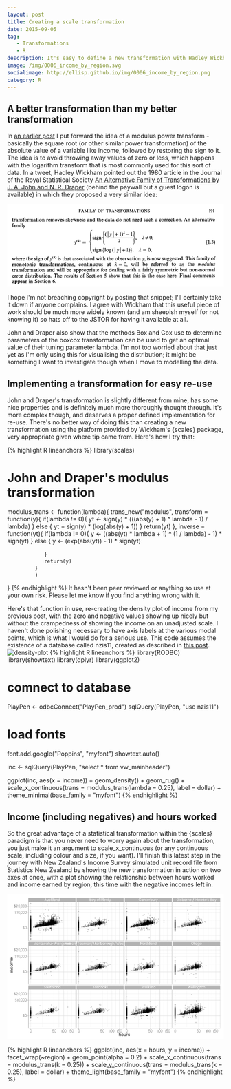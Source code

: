 ```yaml
---
layout: post
title: Creating a scale transformation
date: 2015-09-05
tag: 
   - Transformations
   - R
description: It's easy to define a new transformation with Hadley Wickham's {scales} package, and I do this for John and Draper's modulus transform proposed in 1980 as a way of dealing with data with zero and negative values where logarithmic or Box-Cox transformations fail.  This makes it easy to integrate this useful transformation, which works for negative numbers and is continuous through zero, into graphical data analysis.
image: /img/0006_income_by_region.svg
socialimage: http://ellisp.github.io/img/0006_income_by_region.png
category: R
---
```


## A better transformation than my better transformation
In [an earlier post](http://ellisp.github.io/blog/2015/08/21/visualising-distributions/) I put forward the idea of a modulus power transform - basically the square root (or other similar power transformation) of the absolute value of a variable like income, followed by restoring the sign to it.  The idea is to avoid throwing away values of zero or less, which happens with the logarithm transform that is most commonly used for this sort of data.  In a tweet, Hadley Wickham pointed out the 1980 article in the Journal of the Royal Statistical Society [An Alternative Family of Transformations by J. A. John and N. R. Draper](http://t.co/vC5b8d4OUh) (behind the paywall but a guest logon is available) in which they proposed a very similar idea:

![journal-excerpt](/img/0006-john-draper-snip.PNG)

I hope I'm not breaching copyright by posting that snippet; I'll certainly take it down if anyone complains.  I agree with Wickham that this useful piece of work should be much more widely known (and am sheepish myself for not knowing it) so hats off to the JSTOR for having it available at all.

John and Draper also show that the methods Box and Cox use to determine parameters of the boxcox transformation can be used to get an optimal value of their tuning parameter lambda.  I'm not too worried about that just yet as I'm only using this for visualising the distribution; it might be something I want to investigate though when I move to modelling the data.  

## Implementing a transformation for easy re-use
John and Draper's transformation is slightly different from mine, has some nice properties and is definitely much more thoroughly thought through.    It's more complex though, and deserves a proper defined implementation for re-use.  There's no better way of doing this than creating a new transformation using the platform provided by Wickham's {scales} package, very appropriate given where tip came from.  Here's how I try that:

{% highlight R lineanchors %}
library(scales) 

# John and Draper's modulus transformation
modulus_trans <- function(lambda){
   trans_new("modulus",
             transform = function(y){
                if(lambda != 0){
                   yt <- sign(y) * (((abs(y) + 1) ^ lambda - 1) / lambda)
                } else {
                   yt = sign(y) * (log(abs(y) + 1))
                }
                return(yt)
             },
             inverse = function(yt){
                if(lambda != 0){
                   y <- ((abs(yt) * lambda + 1)  ^ (1 / lambda) - 1) * sign(yt)
                } else {
                   y <- (exp(abs(yt)) - 1) * sign(yt)
                   
                }
                return(y)
             }
             )
}
{% endhighlight %}
It hasn't been peer reviewed or anything so use at your own risk.  Please let me know if you find anything wrong with it.

Here's that function in use, re-creating the density plot of income from my previous post, with the zero and negative values showing up nicely but without the crampedness of showing the income on an unadjusted scale.  I haven't done polishing necessary to have axis labels at the various modal points, which is what I would do for a serious use.  This code assumes the existence of a database called nzis11, created as described in [this post](http://ellisp.github.io/blog/2015/08/15/importing-nzis-surf/).
![density-plot](/img/0006_better_density_plot.svg)
{% highlight R lineanchors %}
library(RODBC)
library(showtext)
library(dplyr)
library(ggplot2)

# comnect to database
PlayPen <- odbcConnect("PlayPen_prod")
sqlQuery(PlayPen, "use nzis11")

# load fonts
font.add.google("Poppins", "myfont")
showtext.auto()

inc <- sqlQuery(PlayPen, "select * from vw_mainheader") 

ggplot(inc, aes(x = income)) +
   geom_density() +
   geom_rug() +
   scale_x_continuous(trans = modulus_trans(lambda = 0.25), label = dollar) +
   theme_minimal(base_family = "myfont")
{% endhighlight %}


## Income (including negatives) and hours worked
So the great advantage of a statistical transformation within the {scales} paradigm is that you never need to worry again about the transformation, you just make it an argument to scale_x_continuous (or any continuous scale, including colour and size, if you want).  I'll finish this latest step in the journey with New Zealand's Income Survey simulated unit record file from Statistics New Zealand by showing the new transformation in action on two axes at once, with a plot showing the relationship between hours worked and income earned by region, this time with the negative incomes left in.

![regions-plot](/img/0006_income_by_region.png)

{% highlight R lineanchors %}
ggplot(inc, aes(x = hours, y = income)) +
   facet_wrap(~region) +
   geom_point(alpha = 0.2) +
   scale_x_continuous(trans = modulus_trans(k = 0.25)) +
   scale_y_continuous(trans = modulus_trans(k = 0.25), label = dollar) +
   theme_light(base_family = "myfont")
{% endhighlight %}